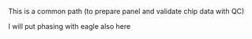 This is a common path (to prepare panel and validate chip data with QC)

I will put phasing with eagle also here
